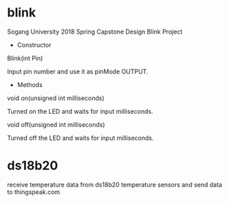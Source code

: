 # blink
Sogang University 2018 Spring Capstone Design Blink Project

 - Constructor
 
Blink(int Pin)

Input pin number and use it as pinMode OUTPUT.

- Methods

void on(unsigned int milliseconds)

Turned on the LED and waits for input milliseconds.

void off(unsigned int milliseconds)

Turned off the LED and waits for input milliseconds.

# ds18b20
receive temperature data from ds18b20 temperature sensors
and send data to thingspeak.com
